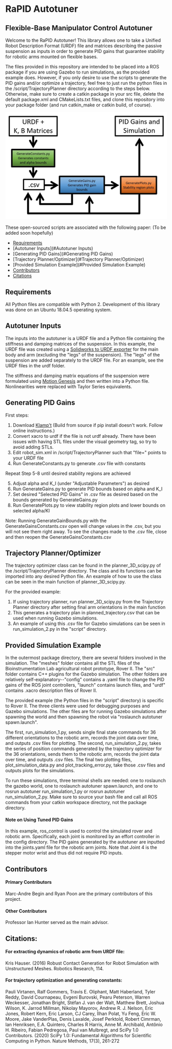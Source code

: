 # RaPID Autotuner

## Flexible-Base Manipulator Control Autotuner

Welcome to the RaPID Autotuner! This library allows one to take a Unified Robot Description Format (URDF) file and matrices describing the passive suspension as inputs in order to generate PID gains that guarantee stability for robotic arms mounted on flexible bases. 

The files provided in this repository are intended to be placed into a ROS package if you are using Gazebo to run simulations, as the provided example does. However, if you only desire to use the scripts to generate the PID gains and/or optimize a trajectory, feel free to just run the python files in the /script/TrajectoryPlanner directory according to the steps below. Otherwise, make sure to create a catkin package in your src file, delete the default package.xml and CMakeLists.txt files, and clone this repository into your package folder (and run catkin_make or catkin build, of course). 

![alt text](/flowchart.JPG?raw=true)

These open-sourced scripts are associated with the following paper: (To be added soon hopefully)

* [Requirements](#Requirements)
* [Autotuner Inputs](#Autotuner Inputs)
* [Generating PID Gains](#Generating PID Gains)
* [Trajectory Planner/Optimizer](#Trajectory Planner/Optimizer)
* [Provided Simulation Example](#Provided Simulation Example)
* [Contributors](#Contributors)
* [Citations](#Citations)

## Requirements

All Python files are compatible with Python 2. Development of this library was done on an Ubuntu 18.04.5 operating system.

## Autotuner Inputs

The inputs into the autotuner is a URDF file and a Python file containing the stiffness and damping matrices of the suspension. In this example, the URDF file was created using a [Solidworks to URDF exporter](http://wiki.ros.org/sw_urdf_exporter) for the main body and arm (excluding the "legs" of the suspension). The "legs" of the suspension are added separately to the URDF file. For an example, see the URDF files in the urdf folder.

The stiffness and damping matrix equations of the suspension were formulated using [Motion Genesis](http://www.motiongenesis.com/) and then written into a Python file. Nonlinearities were replaced with Taylor Series equivalents. 

## Generating PID Gains

First steps:

1. Download [Klamp't](https://github.com/krishauser/Klampt) (Build from source if pip install doesn't work. Follow online instructions.)
2. Convert xacro to urdf if the file is not urdf already. There have been issues with having STL files under the visual geometry tag, so try to avoid adding STLs. 
3. Edit robot_sim.xml in /script/TrajectoryPlanner such that "file=" points to your URDF file
4. Run GenerateConstants.py to generate .csv file with constants

Repeat Step 5-8 until desired stability regions are achieved

5. Adjust alpha and K_I (under "Adjustable Parameters") as desired
6. Run GenerateGains.py to generate PID bounds based on alpha and K_I
7. Set desired "Selected PID Gains" in .csv file as desired based on the bounds generated by GenerateGains.py
8. Run GeneratePlots.py to view stability region plots and lower bounds on selected alpha/KI

Note: Running GenerateGainBounds.py with the GenerateGainsConstants.csv open will change values in the .csv, but you will not see them right away. To see the changes made to the .csv file, close and then reopen the GenerateGainsConstants.csv

## Trajectory Planner/Optimizer

The trajectory optimizer class can be found in the planner_3D_scipy.py of the /script/TrajectoryPlanner directory. The class and its functions can be imported into any desired Python file. An example of how to use the class can be seen in the main function of planner_3D_scipy.py.

For the provided example:

1. If using trajectory planner, run planner_3D_scipy.py from the Trajectory Planner directory after setting final arm orientations in the main function
2. This generates a trajectory plan in planned_trajectory.csv that can be used when running Gazebo simulations. 
3. An example of using this .csv file for Gazebo simulations can be seen in run_simulation_2.py in the "script" directory.

## Provided Simulation Example

In the outermost package directory, there are several folders involved in the simulation. The "meshes" folder contains all the STL files of the Bioinstrumentation Lab agricultural robot prototype, Rover II. The "src" folder contains C++ plugins for the Gazebo simulation. The other folders are relatively self-explanatory--"config" contains a .yaml file to change the PID gains of the ROS joint controllers, "launch" contains launch files, and "urdf" contains .xacro description files of Rover II.

The provided example (the Python files in the "script" directory) is specific to Rover II. The three clients were used for debugging purposes and Gazebo simulations. The other files are for running Gazebo simulations after spawning the world and then spawning the robot via "roslaunch autotuner spawn.launch". 

The first, run_simulation_1.py, sends single final state commands for 36 different orientations to the robotic arm, records the joint data over time, and outputs .csv files for plotting. The second, run_simulation_2.py, takes the series of position commands generated by the trajectory optimizer for the 36 orientations, sends them to the robotic arm, records the joint data over time, and outputs .csv files. The final two plotting files, plot_simulation_data.py and plot_tracking_error.py, take those .csv files and outputs plots for the simulations. 

To run these simulations, three terminal shells are needed: one to roslaunch the gazebo world, one to roslaunch autotuner spawn.launch, and one to rosrun autotuner run_simulation_1.py or rosrun autotuner run_simulation_2.py. Make sure to source your bash file and call all ROS commands from your catkin workspace directory, not the package directory. 

#### Note on Using Tuned PID Gains

In this example, ros_control is used to control the simulated rover and robotic arm. Specifically, each joint is monitored by an effort controller in the config directory. The PID gains generated by the autotuner are inputted into the joints.yaml file for the robotic arm joints. Note that Joint 4 is the stepper motor wrist and thus did not require PID inputs. 

## Contributors

#### Primary Contributors
Marc-Andre Begin and Ryan Poon are the primary contributors of this project.

#### Other Contributors
Professor Ian Hunter served as the main advisor.

## Citations:

#### For extracting dynamics of robotic arm from URDF file:
Kris Hauser. (2016) Robust Contact Generation for Robot Simulation with Unstructured Meshes. Robotics Research, 114. 

#### For trajectory optimization and generating constants:
Pauli Virtanen, Ralf Gommers, Travis E. Oliphant, Matt Haberland, Tyler Reddy, David Cournapeau, Evgeni Burovski, Pearu Peterson, Warren Weckesser, Jonathan Bright, Stéfan J. van der Walt, Matthew Brett, Joshua Wilson, K. Jarrod Millman, Nikolay Mayorov, Andrew R. J. Nelson, Eric Jones, Robert Kern, Eric Larson, CJ Carey, İlhan Polat, Yu Feng, Eric W. Moore, Jake VanderPlas, Denis Laxalde, Josef Perktold, Robert Cimrman, Ian Henriksen, E.A. Quintero, Charles R Harris, Anne M. Archibald, Antônio H. Ribeiro, Fabian Pedregosa, Paul van Mulbregt, and SciPy 1.0 Contributors. (2020) SciPy 1.0: Fundamental Algorithms for Scientific Computing in Python. Nature Methods, 17(3), 261-272




